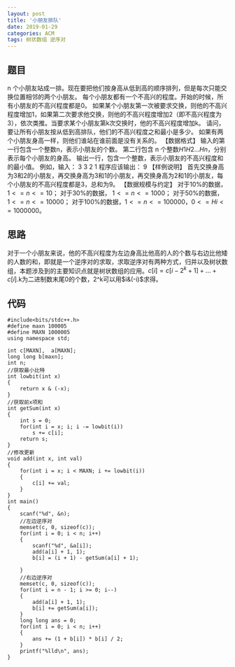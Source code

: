 ```yaml
---
layout: post
title: '小朋友排队'
date: 2019-01-29
categories: ACM
tags: 树状数组 逆序对
---
```

## 题目
n 个小朋友站成一排。现在要把他们按身高从低到高的顺序排列，但是每次只能交换位置相邻的两个小朋友。
每个小朋友都有一个不高兴的程度。开始的时候，所有小朋友的不高兴程度都是0。
如果某个小朋友第一次被要求交换，则他的不高兴程度增加1，如果第二次要求他交换，则他的不高兴程度增加2（即不高兴程度为3），依次类推。当要求某个小朋友第k次交换时，他的不高兴程度增加k。
请问，要让所有小朋友按从低到高排队，他们的不高兴程度之和最小是多少。
如果有两个小朋友身高一样，则他们谁站在谁前面是没有关系的。
【数据格式】
输入的第一行包含一个整数n，表示小朋友的个数。
第二行包含 n 个整数$H1 H2 … Hn$，分别表示每个小朋友的身高。
输出一行，包含一个整数，表示小朋友的不高兴程度和的最小值。
例如，输入：
3
3 2 1
程序应该输出：
9
【样例说明】
首先交换身高为3和2的小朋友，再交换身高为3和1的小朋友，再交换身高为2和1的小朋友，每个小朋友的不高兴程度都是3，总和为9。
【数据规模与约定】
对于10%的数据， $1<=n<=10$；
对于30%的数据， $1<=n<=1000$；
对于50%的数据， $1<=n<=10000$；
对于100%的数据，$1<=n<=100000，0<=Hi<=1000000$。
## 思路
对于一个小朋友来说，他的不高兴程度为左边身高比他高的人的个数与右边比他矮的人数的和，即就是一个逆序对的求取，求取逆序对有两种方式，归并以及树状数组，本题涉及到的主要知识点就是树状数组的应用。$c[i] = c[i-2^k+1]+...+c[i]$.k为二进制数末尾0的个数，2^k可以用$i&(-i)$求得。
## 代码
```clike
#include<bits/stdc++.h>
#define maxn 100005
#define MAXN 1000005
using namespace std;

int c[MAXN],  a[MAXN];
long long b[maxn];
int n;
//获取最小比特
int lowbit(int x)
{
    return x & (-x);
}
//获取前x项和
int getSum(int x)
{
    int s = 0;
    for(int i = x; i; i -= lowbit(i))
        s += c[i];
    return s;
}
//修改更新
void add(int x, int val)
{
    for(int i = x; i < MAXN; i += lowbit(i))
    {
        c[i] += val;
    }
}
int main()
{
    scanf("%d", &n);
    //左边逆序对
    memset(c, 0, sizeof(c));
    for(int i = 0; i < n; i++)
    {
        scanf("%d", &a[i]);
        add(a[i] + 1, 1);
        b[i] = (i + 1) - getSum(a[i] + 1);

    }
    //右边逆序对
    memset(c, 0, sizeof(c));
    for(int i = n - 1; i >= 0; i--)
    {
        add(a[i] + 1, 1);
        b[i] += getSum(a[i]);
    }
    long long ans = 0;
    for(int i = 0; i < n; i++)
    {
        ans += (1 + b[i]) * b[i] / 2;
    }
    printf("%lld\n", ans);
}

```